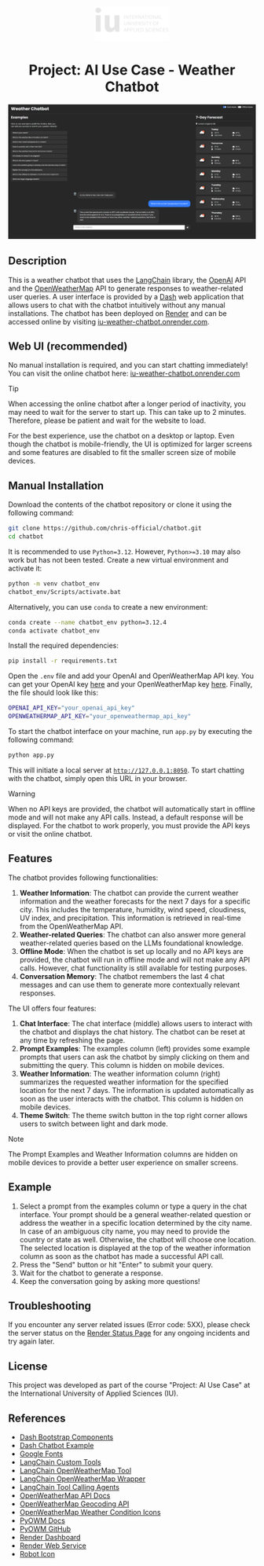 <br />
<div align="center">
  <img src="assets/iu-logo.png" alt="Logo" width="150">
  <h1>Project: AI Use Case - Weather Chatbot</h1>
</div>

![Weather Chatbot](assets/screenshot.png)

## Description

This is a weather chatbot that uses the [LangChain](https://python.langchain.com/v0.2/docs/introduction/) library, the
[OpenAI](https://platform.openai.com/docs/api-reference/introduction) API and the
[OpenWeatherMap](https://openweathermap.org/api) API to generate responses to weather-related user queries. A user
interface is provided by a [Dash](https://dash.plotly.com/tutorial) web application that allows users to chat with the
chatbot intuitively without any manual installations. The chatbot has been deployed on [Render](https://render.com/)
and can be accessed online by visiting [iu-weather-chatbot.onrender.com](https://iu-weather-chatbot.onrender.com).


## Web UI (recommended)

No manual installation is required, and you can start chatting immediately! <br>
You can visit the online chatbot here: [iu-weather-chatbot.onrender.com](https://iu-weather-chatbot.onrender.com)

> [!TIP]
> When accessing the online chatbot after a longer period of inactivity, you may need to wait for the
> server to start up. This can take up to 2 minutes. Therefore, please be patient and wait for the website to load.
> 
> For the best experience, use the chatbot on a desktop or laptop. Even though the chatbot is mobile-friendly,
> the UI is optimized for larger screens and some features are disabled to fit the smaller screen size of mobile
> devices.


## Manual Installation

Download the contents of the chatbot repository or clone it using the following command:

```bash 
git clone https://github.com/chris-official/chatbot.git
cd chatbot
```

It is recommended to use `Python=3.12`. However, `Python>=3.10` may also work but has not been tested.
Create a new virtual environment and activate it:
    
```bash
python -m venv chatbot_env
chatbot_env/Scripts/activate.bat
```

Alternatively, you can use `conda` to create a new environment:

```bash
conda create --name chatbot_env python=3.12.4
conda activate chatbot_env
```

Install the required dependencies:

```bash
pip install -r requirements.txt
```

Open the `.env` file and add your OpenAI and OpenWeatherMap API key. You can get your OpenAI key
[here](https://platform.openai.com/api-keys) and your OpenWeatherMap key
[here](https://home.openweathermap.org/api_keys). Finally, the file should look like this:

```bash
OPENAI_API_KEY="your_openai_api_key"
OPENWEATHERMAP_API_KEY="your_openweathermap_api_key"
```

To start the chatbot interface on your machine, run `app.py` by executing the following command:

```bash
python app.py
```

This will initiate a local server at [`http://127.0.0.1:8050`](http://127.0.0.1:8050).
To start chatting with the chatbot, simply open this URL in your browser.

> [!WARNING]
> When no API keys are provided, the chatbot will automatically start in offline mode and will not make any API calls.
> Instead, a default response will be displayed. For the chatbot to work properly, you must provide the API keys or
> visit the online chatbot.


## Features

The chatbot provides following functionalities:
1. **Weather Information**: The chatbot can provide the current weather information and the weather forecasts for the
next 7 days for a specific city. This includes the temperature, humidity, wind speed, cloudiness, UV index, and
precipitation. This information is retrieved in real-time from the OpenWeatherMap API.
2. **Weather-related Queries**: The chatbot can also answer more general weather-related queries based on the LLMs
foundational knowledge.
3. **Offline Mode**: When the chatbot is set up locally and no API keys are provided, the chatbot will run in offline
mode and will not make any API calls. However, chat functionality is still available for testing purposes.
4. **Conversation Memory**: The chatbot remembers the last 4 chat messages and can use them to generate more
contextually relevant responses.

The UI offers four features:
1. **Chat Interface**: The chat interface (middle) allows users to interact with the chatbot and displays the chat
history. The chatbot can be reset at any time by refreshing the page.
2. **Prompt Examples**: The examples column (left) provides some example prompts that users can ask the chatbot by
simply clicking on them and submitting the query. This column is hidden on mobile devices.
3. **Weather Information**: The weather information column (right) summarizes the requested weather information for the
specified location for the next 7 days. The information is updated automatically as soon as the user interacts with the
chatbot. This column is hidden on mobile devices.
4. **Theme Switch**: The theme switch button in the top right corner allows users to switch between light and dark mode.

> [!NOTE]
> The Prompt Examples and Weather Information columns are hidden on mobile devices to provide a better user experience
> on smaller screens.


## Example

1. Select a prompt from the examples column or type a query in the chat interface. Your prompt should be a general
weather-related question or address the weather in a specific location determined by the city name. In case of an
ambiguous city name, you may need to provide the country or state as well. Otherwise, the chatbot will choose one
location. The selected location is displayed at the top of the weather information column as soon as the chatbot has
made a successful API call.
2. Press the "Send" button or hit "Enter" to submit your query.
3. Wait for the chatbot to generate a response.
4. Keep the conversation going by asking more questions!


## Troubleshooting

If you encounter any server related issues (Error code: 5XX), please check the server status on the
[Render Status Page](https://status.render.com) for any ongoing incidents and try again later.


## License

This project was developed as part of the course "Project: AI Use Case" at the International University of 
Applied Sciences (IU).


## References

* [Dash Bootstrap Components](https://dash-bootstrap-components.opensource.faculty.ai/docs/)
* [Dash Chatbot Example](https://github.com/plotly/dash-sample-apps/tree/main/apps/dash-gpt3-chatbot)
* [Google Fonts](https://fonts.google.com/specimen/Poppins)
* [LangChain Custom Tools](https://python.langchain.com/v0.2/docs/how_to/custom_tools/)
* [LangChain OpenWeatherMap Tool](https://python.langchain.com/v0.2/docs/integrations/tools/openweathermap/)
* [LangChain OpenWeatherMap Wrapper](https://python.langchain.com/v0.2/docs/integrations/providers/openweathermap/)
* [LangChain Tool Calling Agents](https://python.langchain.com/v0.1/docs/modules/agents/agent_types/tool_calling/)
* [OpenWeatherMap API Docs](https://openweathermap.org/api/one-call-3)
* [OpenWeatherMap Geocoding API](https://openweathermap.org/api/geocoding-api)
* [OpenWeatherMap Weather Condition Icons](https://openweathermap.org/weather-conditions)
* [PyOWM Docs](https://pyowm.readthedocs.io/en/latest/v3/code-recipes.html)
* [PyOWM GitHub](https://github.com/csparpa/pyowm)
* [Render Dashboard](https://dashboard.render.com)
* [Render Web Service](https://docs.render.com/web-services)
* [Robot Icon](https://cdn-icons-png.flaticon.com/512/3398/3398643.png)
